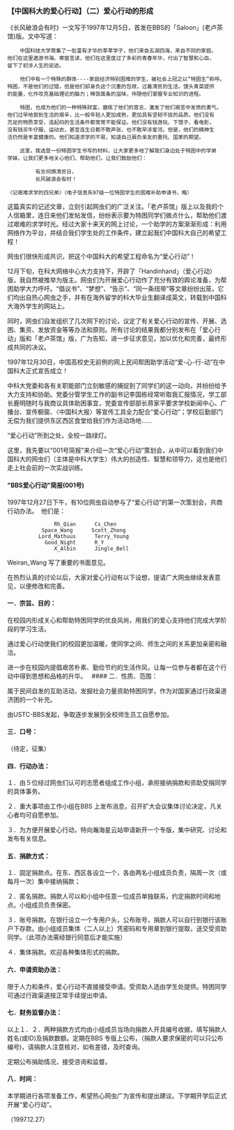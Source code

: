 ### 【中国科大的爱心行动】（二）爱心行动的形成

《长风破浪会有时》一文写于1997年12月5日，首发在BBS的「Saloon」(老卢茶馆)版。文中写道：

```
    中国科技大学聚集了一批富有才华的莘莘学子，他们来自五湖四海，来自不同的家庭。
他们在这里遨游书海、寒窗苦读，他们在这里度过了多彩的青春年华，付出了智慧和心血，
留下了初涉人生的足迹。

    他们中有一个特殊的群体----家庭经济特别困难的学生，被社会上冠之以“特困生”称呼。
特困，不是他们的过错，但是他们却身负这个沉重的包袱，过着清贫的生活。馒头青菜提供
的能量，化作攻克基础理论的脑力；稀饭面条的滋味，伴随他们掌握专业知识的进程。

    特困，也成为他们的一种特殊财富，磨练了他们的意志，激发了他们艰苦中发愤的勇气。
他们过早地尝到生活的艰辛，比一般年轻人更加成熟，更加具有坚韧不拔的品质。他们没有
充足的物质享受，连起码的生活条件都常常不能保证。他们没有钱游玩、下馆子、看电影，
没有钱买牛仔服、运动衣，甚至连生日都不敢声张，也不敢早涉爱河。但是，他们的精神生
活仍然是丰富健康的。他们知道求学的不易，知道自己肩负亲友的重托、国家的期望。

    这里，我选登一份特困学生书写的材料，让大家更多地了解我们身边处于特困中的学弟
学妹，让我们更多地关心他们、帮助他们，让我们鼓励他们：

         有志何惧清贫日，
         长风破浪会有时！

〈记艰难求学的四兄弟〉（电子信息系97级一位特困学生的困难补助申请书，略）
```

这篇真实的记述文章，立刻引起网虫们的广泛关注。「老卢茶馆」版上以及我的个人信箱里，连日来他们发帖发信，纷纷表示要为特困同学们做点什么，帮助他们渡过艰难的求学时光。经过大家十来天的网上讨论，一个助学的方案渐渐形成：利用网络作为平台，并结合我们学生处的工作条件，建立起我们中国科大自己的希望工程！

网虫们很快形成共识，把这个中国科大的希望工程命名为“爱心行动”！

12月下旬，在科大网络中心大力支持下，开辟了「Handinhand」（爱心行动）版，我自然被推举为版主。网虫们为开展爱心行动作了充分有效的舆论准备，为帮困助学大力呼吁。“倡议书”、“梦想”、“告示”、“同一条纽带”等文章纷纷出笼，它们均出自热心网虫之手，并有在海外留学的科大毕业生翻译成英文，转载到中国科大海外学生的网站上。

同时，网虫们自发组织了几次网下的讨论，议定了有关爱心行动的宣传、开展、选困、集资、发放资金等等办法和原则。所有讨论的结果我都分别发布在「爱心行动」版和「老卢茶馆」版，广为告知，进一步征求意见，加以优化和完善，最终形成共同的决议。

1997年12月30日，中国高校史无前例的网上民间帮困助学活动“爱-心-行-动”在中国科大正式宣告成立！

中科大党委和各有关职能部门立刻敏感的捕捉到了同学们的这一动向，并纷纷给予大力支持和协助。党委分管学生工作的副书记李国栋经常听取我汇报情况，学工部长鹿明随时与我商议具体助困事宜，党委宣传部部长蒋家平要求学校新闻中心、广播台、宣传橱窗、〈中国科大报〉等宣传工具全力配合“爱心行动”；学校后勤部门无偿为我们提供东区西区食堂给我们作为活动场地……

“爱心行动”所到之处，全校一路绿灯。

这里，我先要以“001号简报”来介绍一次“爱心行动”策划会，从中可以看到我们中国科大的网虫们（主体是中科大学生）伟大的创造性、智慧和领导力，这也是他们走上社会前的一次实战训练。

#### "BBS爱心行动"简报(001号)  

1997年12月27日下午，有10位网虫自动参与了“爱心行动”的第一次策划会，共商行动办法。  他们是：
```
               Rh_Qian      Cs_Chen  
           Space_Wang      Scott_Zhong  
          Lord_Mathuus      Terry_Young  
            Good_Night      R_Y  
               X_Albin      Jingle_Bell  
```

Weiran_Wang 写了重要的书面意见。  

在热烈认真的讨论以后，大家对爱心行动有以下设想，提请广大网虫继续发表意见，以便修改和完善。  

#### 一．宗旨、目的：

在校园内形成关心和帮助特困同学的优良风尚，用我们的爱心支持他们完成大学阶段的学习生活。

通过爱心行动使我们的校园更加温暖，使同学之间、师生之间的关系更加亲密和融洽。

进一步在校园内提倡艰苦朴素、勤俭节约的生活作风，让每一位参与者都在这个行动中得到思想和品格的升华。
 
#### 二．性质、范围：

属于民间自发的互助活动，发掘社会力量资助特困同学，作为对国家通过行政渠道济困的一个补充。

由USTC-BBS发起，争取逐步发展到全校师生员工自愿参加。

#### 三．口号：

（待定，征集）
 
#### 四．行动办法：

１．由５位经过网虫们认可的志愿者组成工作小组，承担接纳捐款和资助受捐同学的具体事务。

２．重大事项由工作小组在BBS 上发布消息，召开扩大会议集体讨论决定，凡关心者均可自愿参加。

３．为方便开展爱心行动，特向瀚海星云站申请新开一个专版，集中研究、讨论和发布有关信息。
 
#### 五．捐款方式：

１．固定捐款点。在东、西区各设立一个，各由两名小组成员负责，隔周一次（或每月一次）集中接纳捐款；

２．匿名捐款。捐款人可以和小组中任意一位成员单独联系，约定捐款时间和地点。小组成员负责保密。

３．账号捐款。在银行设立一个专用户头，公布账号，捐款人可以自行到银行该账户下存款。由小组成员集体（二人以上）凭密码和专用章到银行提取，送交受资助同学。（此项办法需经银行同意后才能实施）

４．集体捐款。欢迎各种集体形式的捐款。
 
#### 六．申请资助办法：

限于人力和条件，爱心行动不直接接受申请。受资助人选由学生处提供。特困同学可通过行政渠道按正常手续提出申请。
 
#### 七．财务监督办法：

以上１．２．两种捐款方式均由小组成员当场向捐款人开具编号收据，填写捐款人姓名(或ID)及捐款数额。定期在BBS 专版上公布，（捐款人要求保密的可以只公布编号)，请捐款人注意核对，如有差错，及时查询。

定期公布捐助情况，接受咨询和监督。

#### 八．时间：

本学期进行各项准备工作，希望热心网虫广为宣传和提出建议。下学期开学后正式开展“爱心行动”。

（1997.12.27）
